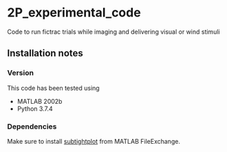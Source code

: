 # 2P_experimental_code
Code to run fictrac trials while imaging and delivering visual or wind stimuli

## Installation notes
### Version
This code has been tested using
- MATLAB 2002b
- Python 3.7.4

### Dependencies
Make sure to install [subtightplot](https://www.mathworks.com/matlabcentral/fileexchange/39664-subtightplot) from MATLAB FileExchange.
